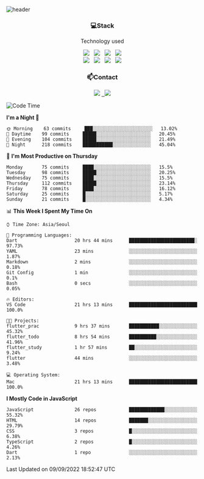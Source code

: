 ![header](https://capsule-render.vercel.app/api?type=waving&color=gradient&height=200&text=Che-ri&fontAlign=70&fontAlignY=40&animation=twinkling)

<h3 align="center">💻Stack</h3>
<p align="center">Technology used</p>
<div align="center"><img src="https://img.shields.io/badge/HTML5-e74c3c?style=flat-square&logo=HTML5&logoColor=white"></img> &nbsp <img src="https://img.shields.io/badge/CSS3-0A84FF?style=flat-square&logo=CSS3&logoColor=white"></img> &nbsp <img src="https://img.shields.io/badge/tailwind%2Dcss-06B6D4?style=flat-square&logo=tailwindcss&logoColor=white"/></a> &nbsp <img src="https://img.shields.io/badge/styled%2Dcomponents-DB7093?style=flat-square&logo=styled%2Dcomponents&logoColor=white"/></a>
<br><img src="https://img.shields.io/badge/JavaScript-FFCD11?style=flat-square&logo=JavaScript&logoColor=white"></img> &nbsp <img src="https://img.shields.io/badge/React-00BCF6?style=flat-square&logo=React&logoColor=white"></img> &nbsp <img src="https://img.shields.io/badge/Redux-764ABC?style=flat-square&logo=Redux&logoColor=white"/> &nbsp <img src="https://img.shields.io/badge/Zustand-582D3E?style=flat-square&logo=Zustand&logoColor=white"/></a></div> 

<h3 align="center">📫Contact</h3>
<div align="center"><a href="https://cheri.tistory.com/"><img src="https://img.shields.io/badge/Cheri-AD29B6?style=flat-square&logo=Tidal&logoColor=white"/></a> <a href="rnjs1135@gmail.com"> &nbsp <img src="https://img.shields.io/badge/Gmail-EA4335?style=flat-square&logo=Gmail&logoColor=white"/></a></div>

<!--START_SECTION:waka-->
![Code Time](http://img.shields.io/badge/Code%20Time-1%2C559%20hrs%2024%20mins-blue)

**I'm a Night 🦉** 

```text
🌞 Morning    63 commits     ███░░░░░░░░░░░░░░░░░░░░░░   13.02% 
🌆 Daytime    99 commits     █████░░░░░░░░░░░░░░░░░░░░   20.45% 
🌃 Evening    104 commits    █████░░░░░░░░░░░░░░░░░░░░   21.49% 
🌙 Night      218 commits    ███████████░░░░░░░░░░░░░░   45.04%

```
📅 **I'm Most Productive on Thursday** 

```text
Monday       75 commits     ████░░░░░░░░░░░░░░░░░░░░░   15.5% 
Tuesday      98 commits     █████░░░░░░░░░░░░░░░░░░░░   20.25% 
Wednesday    75 commits     ████░░░░░░░░░░░░░░░░░░░░░   15.5% 
Thursday     112 commits    █████░░░░░░░░░░░░░░░░░░░░   23.14% 
Friday       78 commits     ████░░░░░░░░░░░░░░░░░░░░░   16.12% 
Saturday     25 commits     █░░░░░░░░░░░░░░░░░░░░░░░░   5.17% 
Sunday       21 commits     █░░░░░░░░░░░░░░░░░░░░░░░░   4.34%

```


📊 **This Week I Spent My Time On** 

```text
⌚︎ Time Zone: Asia/Seoul

💬 Programming Languages: 
Dart                     20 hrs 44 mins      ████████████████████████░   97.73% 
YAML                     23 mins             ░░░░░░░░░░░░░░░░░░░░░░░░░   1.87% 
Markdown                 2 mins              ░░░░░░░░░░░░░░░░░░░░░░░░░   0.18% 
Git Config               1 min               ░░░░░░░░░░░░░░░░░░░░░░░░░   0.1% 
Bash                     0 secs              ░░░░░░░░░░░░░░░░░░░░░░░░░   0.05%

🔥 Editors: 
VS Code                  21 hrs 13 mins      █████████████████████████   100.0%

🐱‍💻 Projects: 
flutter_prac             9 hrs 37 mins       ███████████░░░░░░░░░░░░░░   45.32% 
flutter_todo             8 hrs 54 mins       ██████████░░░░░░░░░░░░░░░   41.96% 
flutter_study            1 hr 57 mins        ██░░░░░░░░░░░░░░░░░░░░░░░   9.24% 
flutter                  44 mins             ░░░░░░░░░░░░░░░░░░░░░░░░░   3.48%

💻 Operating System: 
Mac                      21 hrs 13 mins      █████████████████████████   100.0%

```

**I Mostly Code in JavaScript** 

```text
JavaScript               26 repos            █████████████░░░░░░░░░░░░   55.32% 
HTML                     14 repos            ███████░░░░░░░░░░░░░░░░░░   29.79% 
CSS                      3 repos             █░░░░░░░░░░░░░░░░░░░░░░░░   6.38% 
TypeScript               2 repos             █░░░░░░░░░░░░░░░░░░░░░░░░   4.26% 
Dart                     1 repo              ░░░░░░░░░░░░░░░░░░░░░░░░░   2.13%

```



 Last Updated on 09/09/2022 18:52:47 UTC
<!--END_SECTION:waka-->
